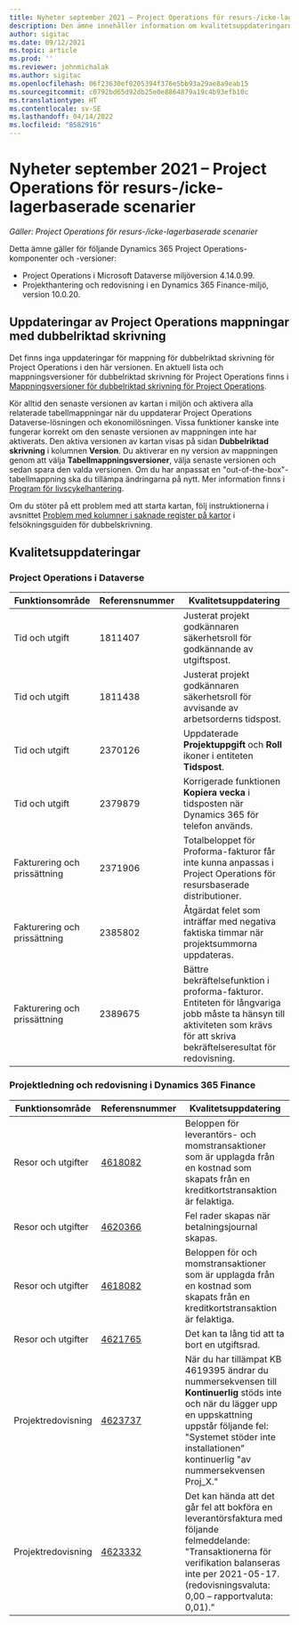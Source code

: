 ```yaml
---
title: Nyheter september 2021 – Project Operations för resurs-/icke-lagerbaserade scenarier
description: Den ämne innehåller information om kvalitetsuppdateringarna som är tillgängliga i september 2021-versionen av Project Operations för resurs-/icke-lagerbaserade scenarier.
author: sigitac
ms.date: 09/12/2021
ms.topic: article
ms.prod: ''
ms.reviewer: johnmichalak
ms.author: sigitac
ms.openlocfilehash: 06f23630ef0205394f376e5bb93a29ae8a9eab15
ms.sourcegitcommit: c0792bd65d92db25e0e8864879a19c4b93efb10c
ms.translationtype: HT
ms.contentlocale: sv-SE
ms.lasthandoff: 04/14/2022
ms.locfileid: "8582916"
---
```

# <a name="whats-new-september-2021---project-operations-for-resourcenon-stocked-based-scenarios"></a>Nyheter september 2021 – Project Operations för resurs-/icke-lagerbaserade scenarier

*Gäller: Project Operations för resurs-/icke-lagerbaserade scenarier*

Detta ämne gäller för följande Dynamics 365 Project Operations-komponenter och -versioner:

   - Project Operations i Microsoft Dataverse miljöversion 4.14.0.99.
   - Projekthantering och redovisning i en Dynamics 365 Finance-miljö, version 10.0.20.

## <a name="project-operations-dual-write-maps-updates"></a>Uppdateringar av Project Operations mappningar med dubbelriktad skrivning

Det finns inga uppdateringar för mappning för dubbelriktad skrivning för Project Operations i den här versionen. En aktuell lista och mappningsversioner för dubbelriktad skrivning för Project Operations finns i [Mappningsversioner för dubbelriktad skrivning för Project Operations](../environment/resource-dual-write-maps.md).

Kör alltid den senaste versionen av kartan i miljön och aktivera alla relaterade tabellmappningar när du uppdaterar Project Operations Dataverse-lösningen och ekonomilösningen. Vissa funktioner kanske inte fungerar korrekt om den senaste versionen av mappningen inte har aktiverats. Den aktiva versionen av kartan visas på sidan **Dubbelriktad skrivning** i kolumnen **Version**. Du aktiverar en ny version av mappningen genom att välja **Tabellmappningsversioner**, välja senaste versionen och sedan spara den valda versionen. Om du har anpassat en "out-of-the-box"-tabellmappning ska du tillämpa ändringarna på nytt. Mer information finns i [Program för livscykelhantering](/dynamics365/fin-ops-core/dev-itpro/data-entities/dual-write/app-lifecycle-management).

Om du stöter på ett problem med att starta kartan, följ instruktionerna i avsnittet [Problem med kolumner i saknade register på kartor](/dynamics365/fin-ops-core/dev-itpro/data-entities/dual-write/dual-write-troubleshooting-finops-upgrades#missing-table-columns-issue-on-maps) i felsökningsguiden för dubbelskrivning.

## <a name="quality-updates"></a>Kvalitetsuppdateringar

### <a name="project-operations-on-dataverse"></a>Project Operations i Dataverse

| **Funktionsområde** | **Referensnummer** | **Kvalitetsuppdatering** |
| --- | --- | --- |
| Tid och utgift | 1811407 | Justerat projekt godkännaren säkerhetsroll för godkännande av utgiftspost. |
| Tid och utgift | 1811438 | Justerat projekt godkännaren säkerhetsroll för avvisande av arbetsorderns tidspost. |
| Tid och utgift | 2370126 | Uppdaterade **Projektuppgift** och **Roll** ikoner i entiteten **Tidspost**. |
| Tid och utgift | 2379879 | Korrigerade funktionen **Kopiera vecka** i tidsposten när Dynamics 365 för telefon används. |
| Fakturering och prissättning | 2371906 | Totalbeloppet för Proforma-fakturor får inte kunna anpassas i Project Operations för resursbaserade distributioner. |
| Fakturering och prissättning | 2385802 | Åtgärdat felet som inträffar med negativa faktiska timmar när projektsummorna uppdateras. |
| Fakturering och prissättning | 2389675 | Bättre bekräftelsefunktion i proforma-fakturor. Entiteten för långvariga jobb måste ta hänsyn till aktiviteten som krävs för att skriva bekräftelseresultat för redovisning. |

### <a name="project-management-and-accounting-in-dynamics-365-finance"></a>Projektledning och redovisning i Dynamics 365 Finance

| Funktionsområde | Referensnummer | Kvalitetsuppdatering |
| --- | --- | --- |
| Resor och utgifter | [4618082](https://fix.lcs.dynamics.com/Issue/Details?kb=4618082&amp;bugId=583101&amp;dbType=3&amp;qc=9c85ac8ca1e5e9cd07fac9e9aa2cb0914724e28b86ad3339dacf7741f554c605) | Beloppen för leverantörs- och momstransaktioner som är upplagda från en kostnad som skapats från en kreditkortstransaktion är felaktiga. |
| Resor och utgifter | [4620366](https://fix.lcs.dynamics.com/Issue/Details?kb=4620366&amp;bugId=579485&amp;dbType=3&amp;qc=e864789bd95505ea624c537d585bf113c2de60b97c88439d44693dbd85aa8e92) | Fel rader skapas när betalningsjournal skapas. |
| Resor och utgifter | [4618082](https://fix.lcs.dynamics.com/Issue/Details?kb=4618082&amp;bugId=583101&amp;dbType=3&amp;qc=9c85ac8ca1e5e9cd07fac9e9aa2cb0914724e28b86ad3339dacf7741f554c605) | Beloppen för och momstransaktioner som är upplagda från en kostnad som skapats från en kreditkortstransaktion är felaktiga. |
| Resor och utgifter | [4621765](https://fix.lcs.dynamics.com/Issue/Details?kb=4621765&amp;bugId=587306&amp;dbType=3&amp;qc=6fbfad0123d4e95eaf8d5a5a2f6c354577c991b7905c852ab02d1f94e728a876) | Det kan ta lång tid att ta bort en utgiftsrad. |
| Projektredovisning | [4623737](https://fix.lcs.dynamics.com/Issue/Details?kb=4623737&amp;bugId=598109&amp;dbType=3&amp;qc=4101fc5865201e21815299f2ff11ae46d5d5370510868df86c25ee09a8ca1a0c) | När du har tillämpat KB 4619395 ändrar du nummersekvensen till **Kontinuerlig** stöds inte och när du lägger upp en uppskattning uppstår följande fel: "Systemet stöder inte installationen" kontinuerlig "av nummersekvensen Proj_X." |
| Projektredovisning | [4623332](https://fix.lcs.dynamics.com/Issue/Details?kb=4623332&amp;bugId=586034&amp;dbType=3&amp;qc=2f64bb1977c4a9c9dd2ce9de7e72230b86eca14b6295c5bbfb614ea97ad81caf) | Det kan hända att det går fel att bokföra en leverantörsfaktura med följande felmeddelande: "Transaktionerna för verifikation balanseras inte per 2021-05-17. (redovisningsvaluta: 0,00 – rapportvaluta: 0,01)." |

